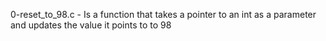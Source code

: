 0-reset_to_98.c - Is a function that takes a pointer to an int as a parameter and updates the value it points to to 98
